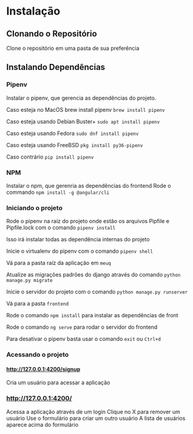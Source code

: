 # Instalação
## Clonando o Repositório
Clone o repositório em uma pasta de sua preferência

## Instalando Dependências
### Pipenv
Instalar o pipenv, que gerencia as dependências do projeto.

Caso esteja no MacOS brew install pipenv
```brew install pipenv```

Caso esteja usando Debian Buster+
```sudo apt install pipenv```

Caso esteja usando Fedora
```sudo dnf install pipenv```

Caso esteja usando FreeBSD
```pkg install py36-pipenv```

Caso contrário
```pip install pipenv```

### NPM
Instalar o npm, que gerenria as dependências do frontend
Rode o commando ```npm install -g @angular/cli```

### Iniciando o projeto
Rode o pipenv na raíz do projeto onde estão os arquivos Pipfile e Pipfile.lock com o comando ```pipenv install```

Isso irá instalar todas as dependência internas do projeto

Inicie o virtualenv do pipenv com o comando ```pipenv shell```

Vá para a pasta raíz da aplicação em ```meuq```

Atualize as migrações padrões do django através do comando ```python manage.py migrate```

Inicie o servidor do projeto com o comando ```python manage.py runserver```

Vá para a pasta ```frontend```

Rode o comando ```npm install``` para instalar as dependências de front

Rode o comando ```ng serve``` para rodar o servidor do frontend

Para desativar o pipenv basta usar o comando ```exit``` ou ```Ctrl+d```

### Acessando o projeto

#### http://127.0.0.1:4200/signup
Cria um usuário para acessar a aplicação

### http://127.0.0.1:4200/
Acessa a aplicação através de um login
Clique no X para remover um usuário
Use o formulário para criar um outro usuário
A lista de usuários aparece acima do formulário
